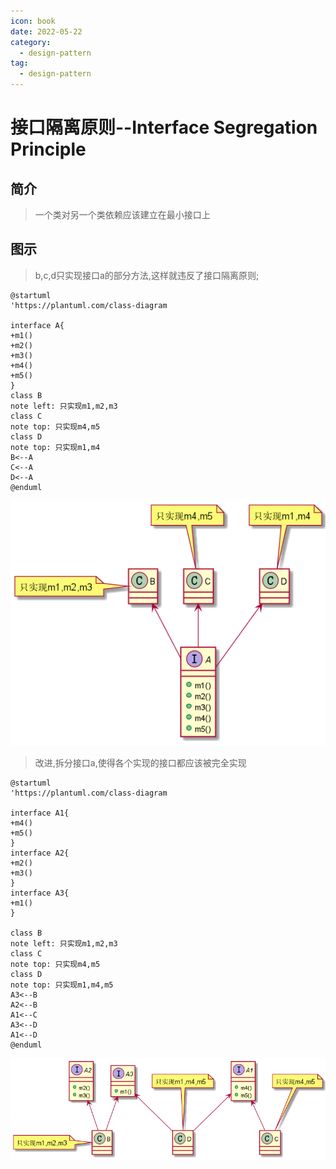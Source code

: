 ```yaml
---
icon: book
date: 2022-05-22
category:
  - design-pattern
tag:
  - design-pattern
---
```



# 接口隔离原则--Interface Segregation Principle

## 简介

>  一个类对另一个类依赖应该建立在最小接口上

## 图示

>  b,c,d只实现接口a的部分方法,这样就违反了接口隔离原则;

```plantuml
@startuml
'https://plantuml.com/class-diagram

interface A{
+m1()
+m2()
+m3()
+m4()
+m5()
}
class B
note left: 只实现m1,m2,m3
class C
note top: 只实现m4,m5
class D
note top: 只实现m1,m4
B<--A
C<--A
D<--A
@enduml
```

![](./image/1.png)

> 改进,拆分接口a,使得各个实现的接口都应该被完全实现

```plantuml
@startuml
'https://plantuml.com/class-diagram

interface A1{
+m4()
+m5()
}
interface A2{
+m2()
+m3()
}
interface A3{
+m1()
}

class B
note left: 只实现m1,m2,m3
class C
note top: 只实现m4,m5
class D
note top: 只实现m1,m4,m5
A3<--B
A2<--B
A1<--C
A3<--D
A1<--D
@enduml
```

![](./image/2.png)

